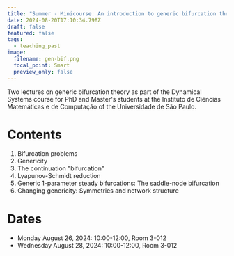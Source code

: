 ```yaml
---
title: "Summer - Minicourse: An introduction to generic bifurcation theory"
date: 2024-08-20T17:10:34.798Z
draft: false
featured: false
tags:
  - teaching_past
image:
  filename: gen-bif.png
  focal_point: Smart
  preview_only: false
---
```

Two lectures on generic bifurcation theory as part of the Dynamical Systems course for PhD and Master's students at the Instituto de Ciências Matemáticas e de Computação of the Universidade de São Paulo.

# Contents

1. Bifurcation problems
2. Genericity
3. The continuation "bifurcation"
4. Lyapunov-Schmidt reduction
5. Generic 1-parameter steady bifurcations: The saddle-node bifurcation
6. Changing genericity: Symmetries and network structure

# Dates

* Monday August 26, 2024: 10:00-12:00, Room 3-012
* Wednesday August 28, 2024: 10:00-12:00, Room 3-012